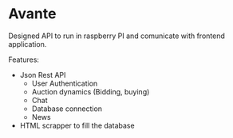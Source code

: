 # Avante

Designed API to run in raspberry PI and comunicate with frontend application.


Features:
 * Json Rest API 
      * User Authentication
      * Auction dynamics (Bidding, buying)
      * Chat
      * Database connection
      * News 
* HTML scrapper to fill the database
